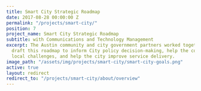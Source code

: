 ```yaml
---
title: Smart City Strategic Roadmap
date: 2017-08-28 00:00:00 Z
permalink: "/projects/smart-city/"
position: 7
project_name: Smart City Strategic Roadmap
subtitle: with Communications and Technology Management
excerpt: The Austin community and city government partners worked together to collaboratively
  draft this roadmap to inform City policy decision-making, help the community tackle
  local challenges, and help the city improve service delivery.
image_path: "/assets/img/projects/smart-city/smart-city-goals.png"
active: true
layout: redirect
redirect_to: "/projects/smart-city/about/overview"
---
```



